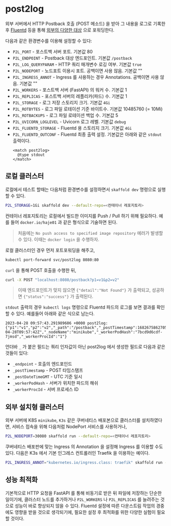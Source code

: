 # post2log

외부 서버에서 HTTP Postback 호출 (POST 메소드) 을 받아 그 내용을 로그로 기록한 후 [Fluentd](https://www.fluentd.org/) 등을 통해 [외부의 다양한 대상](https://www.fluentd.org/plugins/all#input-output) 으로 포워딩한다.


다음과 같은 환경변수를 이용해 설정할 수 있다:
- `P2L_PORT` - 포스트백 서버 포트. 기본값 80
- `P2L_ENDPOINT` - Postback 대상 엔드포인트. 기본값 `/postback`
- `P2L_LOG_QUERYPARAM` - HTTP 쿼리 매개변수 로깅 여부. 기본값 `true`
- `P2L_NODEPORT` - 노드포트 이용시 포트. 공백이면 사용 않음. 기본값 ""
- `P2L_INGRESS_ANNOT` - Ingress 를 사용하는 경우 Annotations. 공백이면 사용 않음. 기본값 ""
- `P2L_WORKERS` - 포스트백 서버 (FastAPI) 의 워커 수. 기본값 1
- `P2L_REPLICAS` - 포스트백 서버의 레플리카(파드) 수. 기본값 1
- `P2L_STORAGE` - 로그 저장 스토리지 크기. 기본값 `4Gi`
- `P2L_ROTBYTES` - 로그 파일 로테이션 기준 바이트수. 기본값 10485760 (= 10Mi)
- `P2L_ROTBACKUPS` - 로그 파일 로테이션 백업 수. 기본값 5
- `P2L_UVICORN_LOGLEVEL` - Uvicorn 로그 레벨. 기본값 `debug`
- `P2L_FLUENTD_STORAGE` - Fluentd 용 스토리지 크기. 기본값 `4Gi`
- `P2L_FLUENTD_OUTCONF` - Fluentd 최종 출력 설정. 기본값은 아래와 같은 `stdout` 출력이다.
  ```
  <match post2log>
    @type stdout
  </match>
  ```

## 로컬 클러스터

로컬에서 테스트 할때는 다음처럼 환경변수를 설정하면서 `skaffold dev` 명령으로 실행할 수 있다.

```bash
P2L_STORAGE=1Gi skaffold dev --default-repo=<컨테이너 레포지토리>
```

컨테이너 레포지토리는 로컬에서 빌드한 이미지를 Push / Pull 하기 위해 필요하다. 예를 들어 `docker.io/haje01` 과 같은 형식으로 기술하면 된다.

> 처음에는 `No push access to specified image repository` 에러가 발생할 수 있다. 이때는  `docker login` 을 수행하자.

로컬 클러스터인 경우 먼저 포트포워딩을 해주고,

```bash
kubectl port-forward svc/post2log 8080:80
```

`curl` 을 통해 POST 호출을 수행한 뒤,

```bash
curl -X POST "localhost:8080/postback?p1=v1&p2=v2"
```

> 이때 엔드포인트가 맞지 않으면 `{"detail":"Not Found"}` 가 출력되고, 성공하면 `{"status":"success"}` 가 출력된다.

`stdout` 출력의 경우 `kubectl logs` 명령으로 Fluentd 파드의 로그를 보면 결과를 확인할 수 있다. 예를들어 아래와 같은 식으로 남는다.

```
2023-04-28 09:57:43.291989606 +0000 post2log: {"p1":"v1","p2":"v2","_path":"/postback","_postTimestamp":1682675862705,"_postDatetimeGMT":"2023-04-28T09:57:42Z","_nodeName":"minikube","_workerPodHash":"7bcd9d6cdf-7jmsd","_workerProcId":"1"}
```

언더바 `_` 가 붙은 필드는 쿼리 인자값이 아닌 post2log 에서 생성한 필드로 다음과 같은 것들이 있다:
- `_endpoint` - 호출의 엔드포인드
- `_postTimestamp` - POST 타임스탬프
- `_postDateTimeGMT` - UTC 기준 일시
- `_workerPodHash` - 서버가 위치한 파드의 해쉬 
- `_workerProcId` - 서버 프로세스 ID


## 외부 설치형 클러스터

외부 서버에 K8S `minikube`, `K3s` 같은 쿠버네티스 배포본으로 클러스터를 설치하였다면, 서비스 접속을 위해 다음처럼 NodePort 서비스를 사용하거나,

```bash
P2L_NODEPORT=30080 skaffold run --default-repo=<컨테이너 레포지토리>
```

쿠버네티스 배포판에 맞는 Ingress 의 Annotation 을 설정해 Ingress 를 이용할 수도 있다. 다음은 K3s 에서 기본 인그레스 컨트롤러인 Traefik 을 이용하는 예이다.

```bash
P2L_INGRESS_ANNOT="kubernetes.io/ingress.class: traefik" skaffold run --default-repo=<컨테이너 레포지토리>
```

## 성능 최적화

기본적으로 HTTP 요청을 FastAPI 를 통해 비동기로 받은 뒤 파일에 저장하는 단순한 일이기에, 클러스터 노드를 추가하거나 `P2L_WORKERS` 나 `P2L_REPLICAS` 를 늘려주는 것으로 성능이 바로 향상되지 않을 수 있다. Fluentd 설정에 따른 다운스트림 작업의 경중에도 영향을 받을 것으로 생각되기에, 필요한 설정 후 최적화를 위한 다양한 실험이 필요할 것이다.

